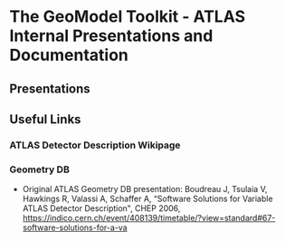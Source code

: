 # The GeoModel Toolkit - ATLAS Internal Presentations and Documentation

## Presentations

## Useful Links

### ATLAS Detector Description Wikipage

### Geometry DB

- Original ATLAS Geometry DB presentation: Boudreau J, Tsulaia V, Hawkings R, Valassi A, Schaffer A, “Software Solutions for Variable ATLAS Detector Description", CHEP 2006, https://indico.cern.ch/event/408139/timetable/?view=standard#67-software-solutions-for-a-va
